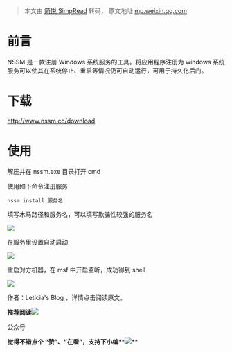 > 本文由 [简悦 SimpRead](http://ksria.com/simpread/) 转码， 原文地址 [mp.weixin.qq.com](https://mp.weixin.qq.com/s/jwVYOR8zbP_hsKVvzJYUOA)

前言
==

NSSM 是一款注册 Windows 系统服务的工具。将应用程序注册为 windows 系统服务可以使其在系统停止、重启等情况仍可自动运行，可用于持久化后门。

下载
==

http://www.nssm.cc/download

使用
==

解压并在 nssm.exe 目录打开 cmd

使用如下命令注册服务

```
nssm install 服务名
```

填写木马路径和服务名，可以填写欺骗性较强的服务名

![](https://mmbiz.qpic.cn/mmbiz_png/bMyibjv83iavyzibNibj36CHSSudETw4pzic4EmYmb8a293cricwyOf8uh7FdrHBuUhZRykadSCamCu1CMCk0ribr6H0Q/640?wx_fmt=png)

在服务里设置自动启动

![](https://mmbiz.qpic.cn/mmbiz_png/bMyibjv83iavyzibNibj36CHSSudETw4pzic4yZyFOG2fAjkD3sNEd5PiaB8TTFJ8pg1QSibibzVwhXibxI0icCfPj6Ly4dg/640?wx_fmt=png)

重启对方机器，在 msf 中开启监听，成功得到 shell

![](https://mmbiz.qpic.cn/mmbiz_png/bMyibjv83iavyzibNibj36CHSSudETw4pzic4GiaicC9zQT5e9jx5CsbXg0xYr6oJADyp1Gu4JLtcnGic2xM3VsOCAoV2w/640?wx_fmt=png)

作者：Leticia's Blog ，详情点击阅读原文。

**推荐阅读**[**![](https://mmbiz.qpic.cn/mmbiz_png/bMyibjv83iavyIDG0WicDG27ztM2s7iaVSWKiaPdxYic8tYjCatQzf9FicdZiar5r7f7OgcbY4jFaTTQ3HibkFZIWEzrsGg/640?wx_fmt=png)**](http://mp.weixin.qq.com/s?__biz=MzAwMjA5OTY5Ng==&mid=2247496904&idx=1&sn=e6c717bc2709f7c4ec8523bc681f43f3&chksm=9acd2457adbaad4169ed38ebf0d969553b6cf4dee26307f2ce6a137c52849e4ffdf06325347e&scene=21#wechat_redirect)  

公众号

**觉得不错点个 **“赞”**、“在看”，支持下小编****![](https://mmbiz.qpic.cn/mmbiz_png/3k9IT3oQhT1YhlAJOGvAaVRV0ZSSnX46ibouOHe05icukBYibdJOiaOpO06ic5eb0EMW1yhjMNRe1ibu5HuNibCcrGsqw/640?wx_fmt=png)**